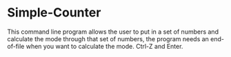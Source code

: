 # Simple-Counter

This command line program allows the user to put in a set of numbers and calculate the mode through that set of numbers,
the program needs an end-of-file when you want to calculate the mode. Ctrl-Z and Enter.
